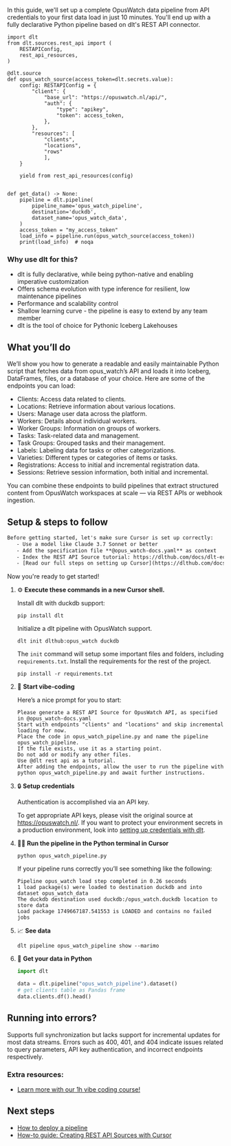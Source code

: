 In this guide, we'll set up a complete OpusWatch data pipeline from API credentials to your first data load in just 10 minutes. You'll end up with a fully declarative Python pipeline based on dlt's REST API connector.

```python-outcome
import dlt
from dlt.sources.rest_api import (
    RESTAPIConfig,
    rest_api_resources,
)

@dlt.source
def opus_watch_source(access_token=dlt.secrets.value):
    config: RESTAPIConfig = {
        "client": {
            "base_url": "https://opuswatch.nl/api/",
            "auth": {
                "type": "apikey",
                "token": access_token,
            },
        },
        "resources": [
            "clients",
            "locations",
            "rows"
            ],
    }

    yield from rest_api_resources(config)


def get_data() -> None:
    pipeline = dlt.pipeline(
        pipeline_name='opus_watch_pipeline',
        destination='duckdb',
        dataset_name='opus_watch_data', 
    )
    access_token = "my_access_token"
    load_info = pipeline.run(opus_watch_source(access_token))
    print(load_info)  # noqa
```

### Why use dlt for this?

- dlt is fully declarative, while being python-native and enabling imperative customization
- Offers schema evolution with type inference for resilient, low maintenance pipelines
- Performance and scalability control
- Shallow learning curve - the pipeline is easy to extend by any team member
- dlt is the tool of choice for Pythonic Iceberg Lakehouses

## What you’ll do

We’ll show you how to generate a readable and easily maintainable Python script that fetches data from opus_watch’s API and loads it into Iceberg, DataFrames, files, or a database of your choice. Here are some of the endpoints you can load:

- Clients: Access data related to clients.
- Locations: Retrieve information about various locations.
- Users: Manage user data across the platform.
- Workers: Details about individual workers.
- Worker Groups: Information on groups of workers.
- Tasks: Task-related data and management.
- Task Groups: Grouped tasks and their management.
- Labels: Labeling data for tasks or other categorizations.
- Varieties: Different types or categories of items or tasks.
- Registrations: Access to initial and incremental registration data.
- Sessions: Retrieve session information, both initial and incremental.

You can combine these endpoints to build pipelines that extract structured content from OpusWatch workspaces at scale — via REST APIs or webhook ingestion.

## Setup & steps to follow

```default
Before getting started, let's make sure Cursor is set up correctly:
   - Use a model like Claude 3.7 Sonnet or better
   - Add the specification file **@opus_watch-docs.yaml** as context
   - Index the REST API Source tutorial: https://dlthub.com/docs/dlt-ecosystem/verified-sources/rest_api/ and add it to context as **@dlt rest api**
   - [Read our full steps on setting up Cursor](https://dlthub.com/docs/dlt-ecosystem/llm-tooling/cursor-restapi#23-configuring-cursor-with-documentation)
```

Now you're ready to get started! 

1. ⚙️ **Execute these commands in a new Cursor shell.**
    
    Install dlt with duckdb support:
    ```shell
    pip install dlt
    ```

    Initialize a dlt pipeline with OpusWatch support.
    ```shell
    dlt init dlthub:opus_watch duckdb
    ```

    The `init` command will setup some important files and folders, including `requirements.txt`. Install the requirements for the rest of the project.
    ```shell
    pip install -r requirements.txt
    ```
    
2. 🤠 **Start vibe-coding**
    
    Here’s a nice prompt for you to start: 
    
    ```prompt
    Please generate a REST API Source for OpusWatch API, as specified in @opus_watch-docs.yaml 
    Start with endpoints "clients" and "locations" and skip incremental loading for now. 
    Place the code in opus_watch_pipeline.py and name the pipeline opus_watch_pipeline. 
    If the file exists, use it as a starting point. 
    Do not add or modify any other files. 
    Use @dlt rest api as a tutorial. 
    After adding the endpoints, allow the user to run the pipeline with python opus_watch_pipeline.py and await further instructions.
    ```

    
3. 🔒 **Setup credentials** 
    
    Authentication is accomplished via an API key.
    
    To get appropriate API keys, please visit the original source at https://opuswatch.nl/.
    If you want to protect your environment secrets in a production environment, look into [setting up credentials with dlt](https://dlthub.com/docs/walkthroughs/add_credentials).
    
4. 🏃‍♀️ **Run the pipeline in the Python terminal in Cursor**
    
    ```shell
    python opus_watch_pipeline.py
    ```
    
    If your pipeline runs correctly you’ll see something like the following:
    
    ```shell
    Pipeline opus_watch load step completed in 0.26 seconds
    1 load package(s) were loaded to destination duckdb and into dataset opus_watch_data
    The duckdb destination used duckdb:/opus_watch.duckdb location to store data
    Load package 1749667187.541553 is LOADED and contains no failed jobs
    ```
    
5. 📈 **See data**
    
    ```shell
    dlt pipeline opus_watch_pipeline show --marimo
    ```
    
6. 🐍 **Get your data in Python**
    
    ```python
    import dlt

   data = dlt.pipeline("opus_watch_pipeline").dataset()
   # get clients table as Pandas frame
   data.clients.df().head()
    ```

## Running into errors?

Supports full synchronization but lacks support for incremental updates for most data streams. Errors such as 400, 401, and 404 indicate issues related to query parameters, API key authentication, and incorrect endpoints respectively.

### Extra resources:

- [Learn more with our 1h vibe coding course!](https://www.youtube.com/watch?v=GGid70rnJuM)

## Next steps

- [How to deploy a pipeline](https://dlthub.com/docs/walkthroughs/deploy-a-pipeline)
- [How-to guide: Creating REST API Sources with Cursor](https://dlthub.com/docs/dlt-ecosystem/llm-tooling/cursor-restapi)